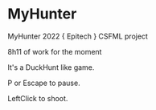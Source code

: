 # MyHunter
MyHunter 2022 { Epitech } CSFML project
>
8h11 of work for the moment
>
It's a DuckHunt like game.
>
P or Escape to pause.
>
LeftClick to shoot.
>
